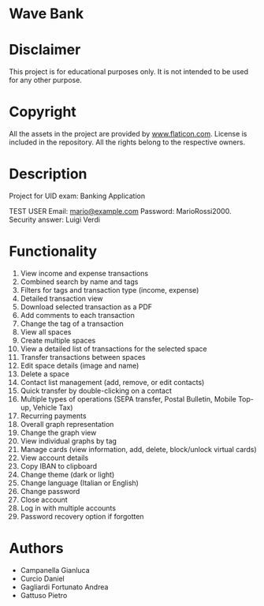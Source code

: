 # Wave Bank

# Disclaimer
This project is for educational purposes only. 
It is not intended to be used for any other purpose.

# Copyright
All the assets in the project are provided by www.flaticon.com. License is included in the repository.
All the rights belong to the respective owners.

# Description
Project for UID exam: 
Banking Application

TEST USER
Email: mario@example.com
Password: MarioRossi2000.
Security answer: Luigi Verdi

# Functionality
1)	View income and expense transactions
2)	Combined search by name and tags
3)	Filters for tags and transaction type (income, expense)
4)	Detailed transaction view
5)	Download selected transaction as a PDF
6)	Add comments to each transaction
7)	Change the tag of a transaction
8)	View all spaces
9)	Create multiple spaces
10)	View a detailed list of transactions for the selected space
11)	Transfer transactions between spaces
12)	Edit space details (image and name)
13)	Delete a space
14)	Contact list management (add, remove, or edit contacts)
15)	Quick transfer by double-clicking on a contact
16)	Multiple types of operations (SEPA transfer, Postal Bulletin, Mobile Top-up, Vehicle Tax)
17)	Recurring payments
18)	Overall graph representation
19)	Change the graph view
20)	View individual graphs by tag
21)	Manage cards (view information, add, delete, block/unlock virtual cards)
22)	View account details
23)	Copy IBAN to clipboard
24)	Change theme (dark or light)
25)	Change language (Italian or English)
26)	Change password
27)	Close account
28)	Log in with multiple accounts
29)	Password recovery option if forgotten

# Authors
- Campanella Gianluca
- Curcio Daniel
- Gagliardi Fortunato Andrea
- Gattuso Pietro
